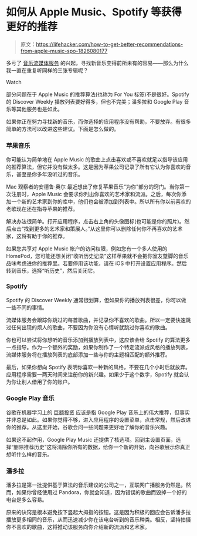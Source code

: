 # 如何从 Apple Music、Spotify 等获得更好的推荐

> 原文：<https://lifehacker.com/how-to-get-better-recommendations-from-apple-music-spo-1826080177>

多亏了 [音乐流媒体服务](https://lifehacker.com/so-which-music-streaming-service-should-i-use-1795921103) 的兴起，寻找新音乐变得前所未有的容易——那么为什么我一直在重复听同样的三张专辑呢？

Watch

部分问题在于 Apple Music 的推荐算法(也称为 For You 标签)不是很好。Spotify 的 Discover Weekly 播放列表要好得多，但也不完美；潘多拉和 Google Play 音乐等其他服务也是如此。

如果你正在努力寻找新的音乐，而你选择的应用程序没有帮助，不要放弃。有很多简单的方法可以改进这些建议。下面是怎么做的。

### 苹果音乐

你可能认为简单地在 Apple Music 的歌曲上点击喜欢或不喜欢就足以指导该应用的推荐算法，但它并没有做太多。这是因为苹果公司记录了所有它认为你喜欢的音乐，甚至是你多年没听过的音乐。

Mac 观察者的安德鲁·奥尔 最近想出了修复苹果音乐“为你”部分的窍门。当你第一次注册时，Apple Music 会要求你列出你喜欢的艺术家和流派。之后，每次你添加一个新的艺术家到你的库中，他们也会被添加到列表中。所以所有你以前喜欢的老歌现在还在指导苹果的推荐。

解决办法很简单。打开应用程序，点击右上角的头像图标(也可能是你的照片)。然后点击“找到更多的艺术家和策展人。”从这里你可以删除任何你不再喜欢的艺术家，这将有助于你的推荐。

如果您共享对 Apple Music 帐户的访问权限，例如您有一个多人使用的 HomePod，您可能还想关闭“收听历史记录”这样苹果就不会把你室友蹩脚的音乐品味考虑进你的推荐里。若要停用该功能，请在 iOS 中打开设置应用程序。然后转到音乐，选择“听历史”，然后关闭它。

### Spotify

Spotify 的 Discover Weekly 通常很划算，但如果你的播放列表很差，你可以做一些不同的事情。

流媒体服务会跟踪你跳过的每首歌曲，并记录你不喜欢的歌曲。所以一定要快速跳过任何出现的烦人的歌曲，不要因为你没有心情听就跳过你喜欢的歌曲。

你也可以尝试将你想听的音乐添加到播放列表中，这应该会给 Spotify 的算法更多一点指导。作为一个额外的奖励，如果你制作了一个特定流派或风格的播放列表，流媒体服务将在播放列表的底部添加一些与你的主题相匹配的额外推荐。

最后，如果你想向 Spotify 表明你喜欢一种新的风格，不要在几个小时后就放弃。应用程序需要一两天时间来注册你的新兴趣。如果少于这个数字，Spotify 就会认为你让别人借用了你的账户。

### Google Play 音乐

谷歌在机器学习上的 [巨额投资](https://www.economist.com/business/2017/12/07/google-leads-in-the-race-to-dominate-artificial-intelligence) 应该是指 Google Play 音乐上的伟大推荐，但事实并非总是如此。如果你觉得不够，进入应用程序的设置菜单，点击常规，然后改进你的推荐。从这里开始，谷歌会问一些问题来更好地了解你的音乐兴趣。

如果这不起作用，Google Play Music 还提供了核选项。回到主设置页面，选择“删除推荐历史”这将清除你所有的数据，给你一个新的开始，向谷歌展示你真正想听什么样的音乐。

### 潘多拉

潘多拉是第一批提供基于算法的音乐建议的公司之一，互联网广播服务仍然是。然而，如果你曾经使用过 Pandora，你就会知道，因为错误的歌曲而毁掉一个好的电台是多么容易。

原来的诀窍是根本避免按下竖起大拇指的按钮。这是因为积极的回应会告诉潘多拉播放更多相同的音乐，从而迅速减少你在该电台听到的音乐种类。相反，坚持拍摄你不喜欢的歌曲，这将推动该服务向你介绍新的流派和艺术家。